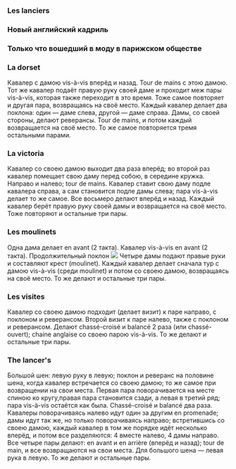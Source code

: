 ### Les lanciers
### Новый английский кадриль
### Только что вошедший в моду в парижском обществе
### La dorset

Кавалер с дамою vis-à-vis вперёд и назад. Tour de mains с этою дамою. Тот же кавалер подаёт правую руку своей даме и проходит меж пары vis-à-vis, которая также переходит в это время. Тоже самое повторяет и другая пара, возвращаясь на своё место. Каждый кавалер делает два поклона: один — даме слева, другой — даме справа. Дамы, со своей стороны, делают реверансы. Tour de mains, и потом каждый возвращается на своё место. То же самое повторяется тремя остальными парами.

### La victoria

Кавалер со своею дамою выходит два раза вперёд; во второй раз кавалер помещает свою даму перед собою, в середине кружка. Направо и налево; tour de mains. Кавалер ставит свою даму подле кавалера справа, а сам становится подле дамы слева; пара vis-à-vis делает то же самое. Все восьмеро делают вперёд и назад. Каждый кавалер берёт правую руку своей дамы и возвращается на своё место. Тоже повторяют и остальные три пары.

### Les moulinets

Одна дама делает en avant (2 такта). Кавалер vis-à-vis en avant (2 такта). Продолжительный поклон ![](/bib/images/tr/lanciers_fermata.svg) Четыре дамы подают правые руки и составляют крест (moulinet). Каждый кавалер делает сначала тур с дамою vis-à-vis (среди moulinet) и потом со своею дамою, возвращаясь на своё место. То же делают и остальные три пары.

### Les visites

Кавалер со своею дамою подходит (делает визит) к паре направо, с поклоном и реверансом. Второй визит к паре налево, также с поклоном и реверансом. Делают chassé-croisé и balancé 2 раза (или chassé-ouvert); chaine anglaise co своею парою vis-à-vis. То же делают и остальные три пары.

### The lancer's

Большой шен: левую руку в левую; поклон и реверанс на половине шена, когда кавалер встречается со своею дамою; то же самое при возвращении на свои места. Первая пара поворачивается на месте спиною ко кругу,правая пара становится сзади, а левая в третий ряд; пара vis-à-vis остаётся как была. Chassé-croisé и balancé два раза. Кавалеры поворачиваясь налево идут один за другим en promenade; дамы идут так же, но только поворачиваясь направо; встретившись со своею дамою, каждый кавалер в том же порядке идёт несколько вперёд, и потом все разделяются: 4 вместе налево, 4 дамы направо. Все четыре пары делают: en avant и en arrière (вперёд и назад); tour de main, и все возвращаются на свои места. Для большого шена — левая рука в левую. То же делают и остальные пары.
